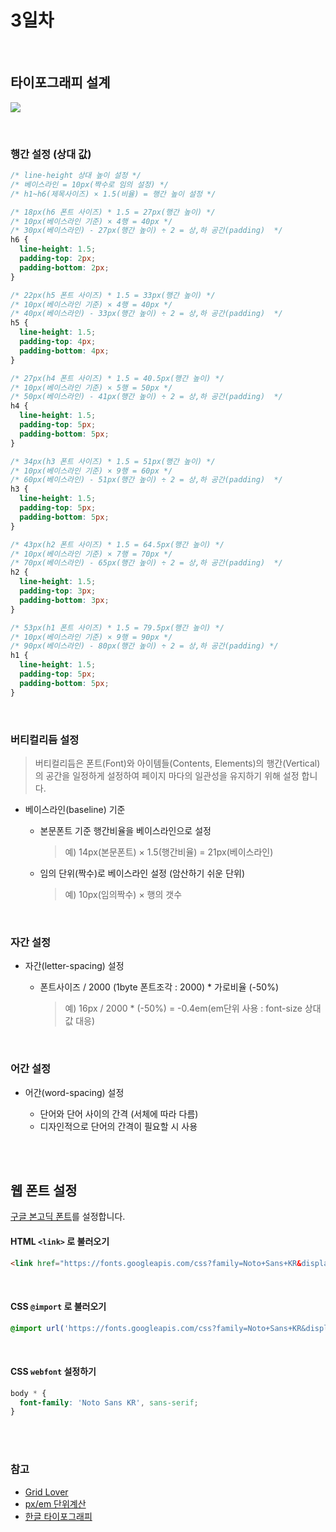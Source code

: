 # 3일차

<br>

## 타이포그래피 설계

![](../images/typography.png)

<br>

### 행간 설정 (상대 값)

```css
/* line-height 상대 높이 설정 */
/* 베이스라인 = 10px(짝수로 임의 설정) */
/* h1~h6(제목사이즈) × 1.5(비율) = 행간 높이 설정 */

/* 18px(h6 폰트 사이즈) * 1.5 = 27px(행간 높이) */
/* 10px(베이스라인 기준) × 4행 = 40px */
/* 30px(베이스라인) - 27px(행간 높이) ÷ 2 = 상,하 공간(padding)  */
h6 {
  line-height: 1.5;
  padding-top: 2px;
  padding-bottom: 2px;
}

/* 22px(h5 폰트 사이즈) * 1.5 = 33px(행간 높이) */
/* 10px(베이스라인 기준) × 4행 = 40px */
/* 40px(베이스라인) - 33px(행간 높이) ÷ 2 = 상,하 공간(padding)  */
h5 {
  line-height: 1.5;
  padding-top: 4px;
  padding-bottom: 4px;
}

/* 27px(h4 폰트 사이즈) * 1.5 = 40.5px(행간 높이) */
/* 10px(베이스라인 기준) × 5행 = 50px */
/* 50px(베이스라인) - 41px(행간 높이) ÷ 2 = 상,하 공간(padding)  */
h4 {
  line-height: 1.5;
  padding-top: 5px;
  padding-bottom: 5px;
}

/* 34px(h3 폰트 사이즈) * 1.5 = 51px(행간 높이) */
/* 10px(베이스라인 기준) × 9행 = 60px */
/* 60px(베이스라인) - 51px(행간 높이) ÷ 2 = 상,하 공간(padding)  */
h3 {
  line-height: 1.5;
  padding-top: 5px;
  padding-bottom: 5px;
}

/* 43px(h2 폰트 사이즈) * 1.5 = 64.5px(행간 높이) */
/* 10px(베이스라인 기준) × 7행 = 70px */
/* 70px(베이스라인) - 65px(행간 높이) ÷ 2 = 상,하 공간(padding)  */
h2 {
  line-height: 1.5;
  padding-top: 3px;
  padding-bottom: 3px;
}

/* 53px(h1 폰트 사이즈) * 1.5 = 79.5px(행간 높이) */
/* 10px(베이스라인 기준) × 9행 = 90px */
/* 90px(베이스라인) - 80px(행간 높이) ÷ 2 = 상,하 공간(padding) */
h1 {
  line-height: 1.5;
  padding-top: 5px;
  padding-bottom: 5px;
}
```

<br>

### 버티컬리듬 설정
> 버티컬리듬은 폰트(Font)와 아이템들(Contents, Elements)의 행간(Vertical)의 공간을 일정하게 설정하여 페이지 마다의 일관성을 유지하기 위해 설정 합니다.

- 베이스라인(baseline) 기준

  - 본문폰트 기준 행간비율을 베이스라인으로 설정
    > 예) 14px(본문폰트) × 1.5(행간비율) = 21px(베이스라인)

  - 임의 단위(짝수)로 베이스라인 설정 (암산하기 쉬운 단위)
    > 예) 10px(임의짝수) × 행의 갯수

<br>

### 자간 설정

- 자간(letter-spacing) 설정

  - 폰트사이즈 / 2000 (1byte 폰트조각 : 2000) * 가로비율 (-50%) <br>
    > 예) 16px / 2000 * (-50%) = -0.4em(em단위 사용 : font-size 상대값 대응)

<br>

### 어간 설정

- 어간(word-spacing) 설정

  - 단어와 단어 사이의 간격 (서체에 따라 다름)
  - 디자인적으로 단어의 간격이 필요할 시 사용

<br>
<br>

## 웹 폰트 설정
[구글 본고딕 폰트](https://fonts.google.com/?subset=korean&selection.family=Noto+Sans+KR)를 설정합니다.

#### HTML `<link>` 로 불러오기
```html
<link href="https://fonts.googleapis.com/css?family=Noto+Sans+KR&display=swap" rel="stylesheet">
```

<br>

#### CSS `@import` 로 불러오기
```css
@import url('https://fonts.googleapis.com/css?family=Noto+Sans+KR&display=swap');
```
<br>

#### CSS `webfont` 설정하기
```css
body * {
  font-family: 'Noto Sans KR', sans-serif;
}
```

<br>
<br>

### 참고
- [Grid Lover](https://www.gridlover.net/try)
- [px/em 단위계산](http://pxtoem.com/)
- [한글 타이포그래피](https://www.slideshare.net/ssuser968745/ss-56191240)